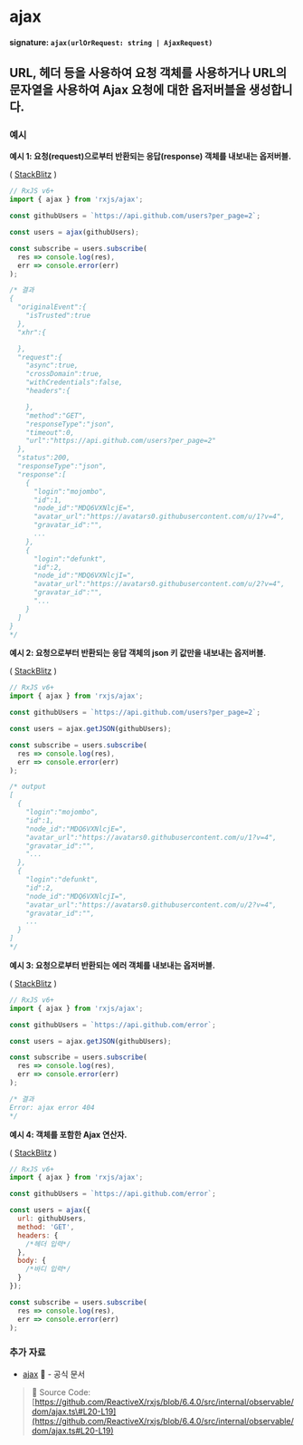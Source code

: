 # ajax

#### signature: `ajax(urlOrRequest: string | AjaxRequest)`

## URL, 헤더 등을 사용하여 요청 객체를 사용하거나 URL의 문자열을 사용하여 Ajax 요청에 대한 옵저버블을 생성합니다.

### 예시

**예시 1: 요청\(request\)으로부터 반환되는 응답\(response\) 객체를 내보내는 옵저버블.**

\( [StackBlitz](https://stackblitz.com/edit/rxjs-raqi89) \)

```javascript
// RxJS v6+
import { ajax } from 'rxjs/ajax';

const githubUsers = `https://api.github.com/users?per_page=2`;

const users = ajax(githubUsers);

const subscribe = users.subscribe(
  res => console.log(res),
  err => console.error(err)
);

/* 결과
{  
  "originalEvent":{  
    "isTrusted":true
  },
  "xhr":{  

  },
  "request":{  
    "async":true,
    "crossDomain":true,
    "withCredentials":false,
    "headers":{  

    },
    "method":"GET",
    "responseType":"json",
    "timeout":0,
    "url":"https://api.github.com/users?per_page=2"
  },
  "status":200,
  "responseType":"json",
  "response":[  
    {  
      "login":"mojombo",
      "id":1,
      "node_id":"MDQ6VXNlcjE=",
      "avatar_url":"https://avatars0.githubusercontent.com/u/1?v=4",
      "gravatar_id":"",
      ...
    },
    {  
      "login":"defunkt",
      "id":2,
      "node_id":"MDQ6VXNlcjI=",
      "avatar_url":"https://avatars0.githubusercontent.com/u/2?v=4",
      "gravatar_id":"",
      "...
    }
  ]
}
*/
```

**예시 2: 요청으로부터 반환되는 응답 객체의 json 키 값만을 내보내는 옵저버블.**

\( [StackBlitz](https://stackblitz.com/edit/rxjs-8jkrhl) \)

```javascript
// RxJS v6+
import { ajax } from 'rxjs/ajax';

const githubUsers = `https://api.github.com/users?per_page=2`;

const users = ajax.getJSON(githubUsers);

const subscribe = users.subscribe(
  res => console.log(res),
  err => console.error(err)
);

/* output
[  
  {  
    "login":"mojombo",
    "id":1,
    "node_id":"MDQ6VXNlcjE=",
    "avatar_url":"https://avatars0.githubusercontent.com/u/1?v=4",
    "gravatar_id":"",
    "...
  },
  {  
    "login":"defunkt",
    "id":2,
    "node_id":"MDQ6VXNlcjI=",
    "avatar_url":"https://avatars0.githubusercontent.com/u/2?v=4",
    "gravatar_id":"",
    ...
  }
]
*/
```

**예시 3: 요청으로부터 반환되는 에러 객체를 내보내는 옵저버블.**

\( [StackBlitz](https://stackblitz.com/edit/rxjs-vnxkth) \)

```javascript
// RxJS v6+
import { ajax } from 'rxjs/ajax';

const githubUsers = `https://api.github.com/error`;

const users = ajax.getJSON(githubUsers);

const subscribe = users.subscribe(
  res => console.log(res),
  err => console.error(err)
);

/* 결과
Error: ajax error 404
*/
```

**예시 4: 객체를 포함한 Ajax 연산자.**

\( [StackBlitz](https://stackblitz.com/edit/rxjs-vqnnot) \)

```javascript
// RxJS v6+
import { ajax } from 'rxjs/ajax';

const githubUsers = `https://api.github.com/error`;

const users = ajax({
  url: githubUsers,
  method: 'GET',
  headers: {
    /*헤더 입력*/
  },
  body: {
    /*바디 입력*/
  }
});

const subscribe = users.subscribe(
  res => console.log(res),
  err => console.error(err)
);
```

### 추가 자료

* [ajax](https://rxjs.dev/api/ajax/ajax) 📰 - 공식 문서

> 📂 Source Code: [https://github.com/ReactiveX/rxjs/blob/6.4.0/src/internal/observable/dom/ajax.ts\#L20-L19](https://github.com/ReactiveX/rxjs/blob/6.4.0/src/internal/observable/dom/ajax.ts#L20-L19)

